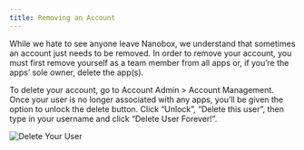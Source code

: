 ```yaml
---
title: Removing an Account
---
```


While we hate to see anyone leave Nanobox, we understand that sometimes an account just needs to be removed. In order to remove your account, you must first remove yourself as a team member from all apps or, if you’re the apps’ sole owner, delete the app(s).

To delete your account, go to Account Admin > Account Management. Once your user is no longer associated with any apps, you’ll be given the option to unlock the delete button. Click “Unlock”, “Delete this user”, then type in your username and click “Delete User Forever!”.

![Delete Your User](/images/account-delete.png)

